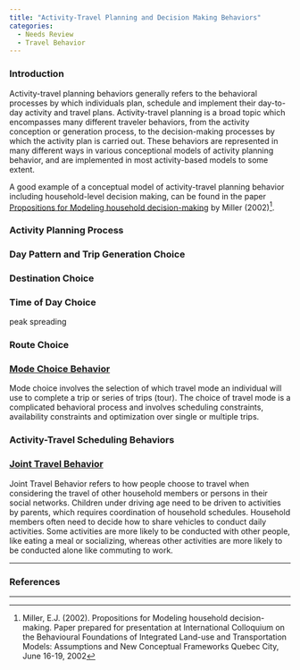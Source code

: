 ```yaml
---
title: "Activity-Travel Planning and Decision Making Behaviors"
categories:
  - Needs Review
  - Travel Behavior
---
```


### Introduction

Activity-travel planning behaviors generally refers to the behavioral processes by which individuals plan, schedule and implement their day-to-day activity and travel plans. Activity-travel planning is a broad topic which encompasses many different traveler behaviors, from the activity conception or generation process, to the decision-making processes by which the activity plan is carried out. These behaviors are represented in many different ways in various conceptional models of activity planning behavior, and are implemented in most activity-based models to some extent.

A good example of a conceptual model of activity-travel planning behavior including household-level decision making, can be found in the paper [Propositions for Modeling household decision-making](Propositions_for_Modeling_household_decision_making) by Miller (2002)[^1].

### Activity Planning Process

### Day Pattern and Trip Generation Choice

### Destination Choice

### Time of Day Choice

peak spreading

### Route Choice

### [Mode Choice Behavior](Mode_Choice_Behavior)

Mode choice involves the selection of which travel mode an individual will use to complete a trip or series of trips (tour). The choice of travel mode is a complicated behavioral process and involves scheduling constraints, availability constraints and optimization over single or multiple trips.

### Activity-Travel Scheduling Behaviors

### [Joint Travel Behavior](Joint_Travel_Behavior)

Joint Travel Behavior refers to how people choose to travel when considering the travel of other household members or persons in their social networks. Children under driving age need to be driven to activities by parents, which requires coordination of household schedules. Household members often need to decide how to share vehicles to conduct daily activities. Some activities are more likely to be conducted with other people, like eating a meal or socializing, whereas other activities are more likely to be conducted alone like commuting to work.

------------------------------------------------------------------------

### References

------------------------------------------------------------------------

[^1]: Miller, E.J. (2002). Propositions for Modeling household decision-making. Paper prepared for presentation at International Colloquium on the Behavioural Foundations of Integrated Land-use and Transportation Models: Assumptions and New Conceptual Frameworks Quebec City, June 16-19, 2002


